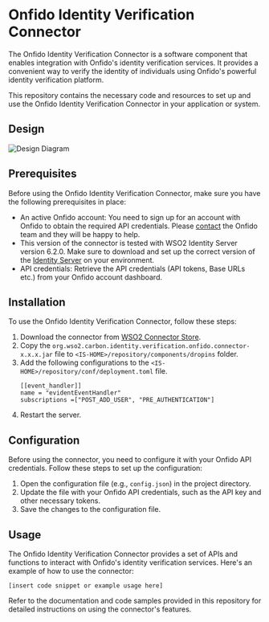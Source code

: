 # Onfido Identity Verification Connector

The Onfido Identity Verification Connector is a software component that enables integration with Onfido's identity verification services. 
It provides a convenient way to verify the identity of individuals using Onfido's powerful identity verification platform.

This repository contains the necessary code and resources to set up and use the Onfido Identity Verification Connector 
in your application or system.

## Design

![Design Diagram](docs/design.png "Design Diagram")

## Prerequisites

Before using the Onfido Identity Verification Connector, make sure you have the following prerequisites in place:

- An active Onfido account: You need to sign up for an account with Onfido to obtain the required API credentials. Please [contact](https://onfido.com/signup/) the Onfido team and they will be happy to help.
- This version of the connector is tested with WSO2 Identity Server version 6.2.0. Make sure to download and set up
  the correct version of the [Identity Server](https://wso2.com/identity-and-access-management) on your environment.
- API credentials: Retrieve the API credentials (API tokens, Base URLs etc.) from your Onfido account dashboard.

## Installation

To use the Onfido Identity Verification Connector, follow these steps:

1. Download the connector from [WSO2 Connector Store](https://store.wso2.com/store/assets/isconnector/list).
2. Copy the ```org.wso2.carbon.identity.verification.onfido.connector-x.x.x.jar``` file to
   ```<IS-HOME>/repository/components/dropins``` folder.
3. Add the following configurations to the ```<IS-HOME>/repository/conf/deployment.toml``` file.
    ```$xslt
    [[event_handler]]
    name = "evidentEventHandler"
    subscriptions =["POST_ADD_USER", "PRE_AUTHENTICATION"]
    ```
4. Restart the server.

## Configuration

Before using the connector, you need to configure it with your Onfido API credentials. Follow these steps to set up the configuration:

1. Open the configuration file (e.g., `config.json`) in the project directory.
2. Update the file with your Onfido API credentials, such as the API key and other necessary tokens.
3. Save the changes to the configuration file.

## Usage

The Onfido Identity Verification Connector provides a set of APIs and functions to interact with Onfido's identity verification services. Here's an example of how to use the connector:

```[insert code snippet or example usage here]```

Refer to the documentation and code samples provided in this repository for detailed instructions on using the connector's features.

